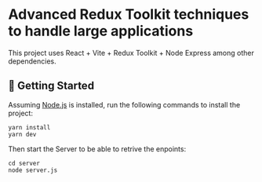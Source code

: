 # Advanced Redux Toolkit techniques to handle large applications

This project uses React + Vite + Redux Toolkit + Node Express among other dependencies.

## 🚀 Getting Started

Assuming [Node.js](https://nodejs.org/en/) is installed, run the following commands to install the project:

```
yarn install
yarn dev
```

Then start the Server to be able to retrive the enpoints:

```
cd server
node server.js
```
